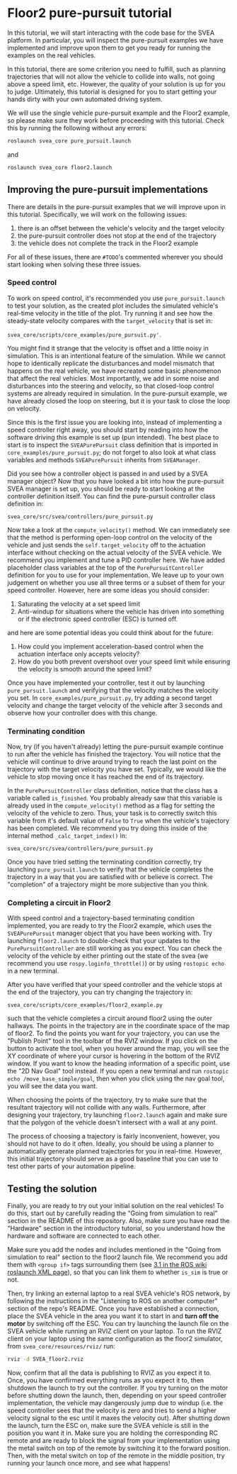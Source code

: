 # Floor2 pure-pursuit tutorial

In this tutorial, we will start interacting with the code base for the SVEA
platform. In particular, you will inspect the pure-pursuit examples we have
implemented and improve upon them to get you ready for running the examples on
the real vehicles.

In this tutorial, there are some criterion you need to fulfill, such as planning
trajectories that will not allow the vehicle to collide into walls, not going
above a speed limit, etc. However, the quality of your solution is up for you to
judge. Ultimately, this tutorial is designed for you to start getting your hands
dirty with your own automated driving system.

We will use the single vehicle pure-pursuit example and the Floor2 example, so
please make sure they work before proceeding with this tutorial. Check this by
running the following without any errors:

```bash
roslaunch svea_core pure_pursuit.launch
```

and

```bash
roslaunch svea_core floor2.launch
```

## Improving the pure-pursuit implementations

There are details in the pure-pursuit examples that we will improve upon in this
tutorial. Specifically, we will work on the following issues:

1. there is an offset between the vehicle's velocity and the target velocity
2. the pure-pursuit controller does not stop at the end of the trajectory
3. the vehicle does not complete the track in the Floor2 example

For all of these issues, there are `#TODO`'s commented wherever you should start
looking when solving these three issues.

### Speed control

To work on speed control, it's recommended you use `pure_pursuit.launch` to test
your solution, as the created plot includes the simulated vehicle's real-time
velocity in the title of the plot. Try running it and see how the steady-state
velocity compares with the `target_velocity` that is set in:

`svea_core/scripts/core_examples/pure_pursuit.py'`.

You might find it strange that the velocity is offset and a little noisy
in simulation. This is an intentional feature of the simulation. While we cannot
hope to identically replicate the disturbances and model mismatch that happens
on the real vehicle, we have recreated some basic phenomenon that affect the
real vehicles. Most importantly, we add in some noise and disturbances into the
steering and velocity, so that closed-loop control systems are already required
in simulation. In the pure-pursuit example, we have already closed the loop on
steering, but it is your task to close the loop on velocity.

Since this is the first issue you are looking into, instead of implementing a
speed controller right away, you should start by reading into how the software
driving this example is set up (pun intended). The best place to start is to
inspect the `SVEAPurePursuit` class definition that is imported in
`core_examples/pure_pursuit.py`; do not forget to also look at what class
variables and methods `SVEAPurePursuit` inherits from `SVEAManager`.

Did you see how a controller object is passed in and used by a SVEA manager
object? Now that you have looked a bit into how the pure-pursuit SVEA manager is
set up, you should be ready to start looking at the controller definition
itself. You can find the pure-pursuit controller class definition in:

`svea_core/src/svea/controllers/pure_pursuit.py`

Now take a look at the `compute_velocity()` method. We can immediately see that
the method is performing open-loop control on the velocity of the vehicle and
just sends the `self.target_velocity` off to the actuation interface without
checking on the actual velocity of the SVEA vehicle. We recommend you implement
and tune a PID controller here. We have added placeholder class variables at the
top of the `PurePursuitController` definition for you to use for your
implementation. We leave up to your own judgement on whether you use all three
terms or a subset of them for your speed controller. However, here are some
ideas you should consider:
1. Saturating the velocity at a set speed limit
2. Anti-windup for situations where the vehicle has driven into something or if
   the electronic speed controller (ESC) is turned off.

and here are some potential ideas you could think about for the future:
1. How could you implement acceleration-based control when the actuation
   interface only accepts velocity?
2. How do you both prevent overshoot over your speed limit while ensuring the
   velocity is smooth around the speed limit?

Once you have implemented your controller, test it out by launching
`pure_pursuit.launch` and verifying that the velocity matches the velocity you
set. In `core_examples/pure_pursuit.py`, try adding a second target velocity and
change the target velocity of the vehicle after 3 seconds and observe how your
controller does with this change.

### Terminating condition

Now, try (if you haven't already) letting the pure-pursuit example continue to
run after the vehicle has finished the trajectory. You will notice that the
vehicle will continue to drive around trying to reach the last point on the
trajectory with the target velocity you have set. Typically, we would like the
vehicle to stop moving once it has reached the end of its trajectory.

In the `PurePursuitController` class definition, notice that the class has a
variable called `is_finished`. You probably already saw that this variable is
already used in the `compute_velocity()` method as a flag for setting the
velocity of the vehicle to zero. Thus, your task is to correctly switch this
variable from it's default value of `False` to `True` when the vehicle's
trajectory has been completed. We recommend you try doing this inside of the
internal method `_calc_target_index()` in:

`svea_core/src/svea/controllers/pure_pursuit.py`

Once you have tried setting the terminating condition correctly, try launching
`pure_pursuit.launch` to verify that the vehicle completes the trajectory in a
way that you are satisfied with or believe is correct. The "completion" of a
trajectory might be more subjective than you think.

### Completing a circuit in Floor2

With speed control and a trajectory-based terminating condition implemented, you
are ready to try the Floor2 example, which uses the `SVEAPurePursuit` manager
object that you have been working with. Try launching `floor2.launch` to
double-check that your updates to the `PurePursuitController` are still working
as you expect. You can check the velocity of the vehicle by either printing out
the state of the svea (we recommend you use `rospy.loginfo_throttle()`) or by
using `rostopic echo` in a new terminal.

After you have verified that your speed controller and the vehicle stops at the
end of the trajectory, you can try changing the trajectory in:

`svea_core/scripts/core_examples/floor2_example.py`

such that the vehicle completes a circuit around floor2 using the outer
hallways. The points in the trajectory are in the coordinate space of the map of
floor2. To find the points you want for your trajectory, you can use the
"Publish Point" tool in the toolbar of the RVIZ window. If you click on the
button to activate the tool, when you hover around the map, you will see the XY
coordinate of where your cursor is hovering in the bottom of the RVIZ window. If
you want to know the heading information of a specific point, use the "2D Nav
Goal" tool instead. If you open a new terminal and run `rostopic echo
/move_base_simple/goal`, then when you click using the nav goal tool, you will
see the data you want.

When choosing the points of the trajectory, try to make sure that the resultant
trajectory will not collide with any walls. Furthermore, after designing your
trajectory, try launching `floor2.launch` again and make sure that the polygon
of the vehicle doesn't intersect with a wall at any point.

The process of choosing a trajectory is fairly inconvenient, however, you should
not have to do it often. Ideally, you should be using a planner to automatically
generate planned trajectories for you in real-time. However, this
initial trajectory should serve as a good baseline that you can use to test
other parts of your automation pipeline.

## Testing the solution

Finally, you are ready to try out your initial solution on the real vehicles! To
do this, start out by carefully reading the "Going from simulation to real"
section in the README of this repository. Also, make sure you have read the
"Hardware" section in the introductory tutorial, so you understand how the
hardware and software are connected to each other.

Make sure you add the nodes and includes mentioned in the "Going from simulation
to real" section to the floor2 launch file. We recommend you add them with
`<group if>` tags surrounding them (see [3.1 in the ROS wiki roslaunch XML
page](http://wiki.ros.org/roslaunch/XML)), so that you can link them to whether
`is_sim` is true or not.

Then, try linking an external laptop to a real SVEA vehicle's ROS network, by
following the instructions in the "Listening to ROS on another computer" section
of the repo's README. Once you have established a connection, place the SVEA
vehicle in the area you want it to start in and **turn off the motor** by
switching off the ESC. You can try launching the launch file on the SVEA vehicle
while running an RVIZ client on your laptop. To run the RVIZ client on your
laptop using the same configuration as the floor2 simulator, from
`svea_core/resources/rviz/` run:

```bash
rviz -d SVEA_floor2.rviz
```

Now, confirm that all the data is publishing to RVIZ as you expect it to. Once,
you have confirmed everything runs as you expect it to, then shutdown the
launch to try out the controller. If you try turning on the motor before
shutting down the launch, then, depending on your speed controller
implementation, the vehicle may dangerously jump due to windup (i.e. the speed
controller sees that the velocity is zero and tries to send a higher velocity
signal to the esc until it maxes the velocity out). After shutting down the
launch, turn the ESC on, make sure the SVEA vehicle is still in the position you
want it in. Make sure you are holding the corresponding RC remote and are ready
to block the signal from your implementation using the metal switch on top of
the remote by switching it to the forward position. Then, with the metal switch
on top of the remote in the middle position, try running your launch once more,
and see what happens!
